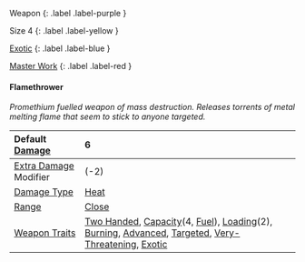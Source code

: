 Weapon
{: .label .label-purple }

Size 4
{: .label .label-yellow }

[Exotic](Game/Designing-Weapons#Exotic)
{: .label .label-blue }

[Master Work](Game/Designing-Weapons#Master%20Work)
{: .label .label-red }

#### Flamethrower

_Promethium fuelled weapon of mass destruction. Releases torrents of metal melting flame that seem to stick to anyone targeted._

| Default [Damage](Core/Weapons#Damage)                     | 6                                                                                                                                                                                                                                                                                                                                                                                       |
| :-------------------------------------------------------- | :-------------------------------------------------------------------------------------------------------------------------------------------------------------------------------------------------------------------------------------------------------------------------------------------------------------------------------------------------------------------------------------- |
| [Extra Damage](Game/Core/Attacks#Extra%20Damage) Modifier | (-2)                                                                                                                                                                                                                                                                                                                                                                                    |
| [Damage Type](Core/Weapons#Damage%20Type)                 | [Heat](Core/Injury#Heat)                                                                                                                                                                                                                                                                                                                                                                |
| [Range](Core/Weapons#Range)                               | [Close](Core/Movement#Close)                                                                                                                                                                                                                                                                                                                                                            |
| [Weapon Traits](Core/Weapon-Traits)                       | [Two Handed](Game/Core/Blocks/Two-Handed), [Capacity](<Core/Weapon-Traits#Capacity(X,%20Type)>)(4, [Fuel](Game/Munitions#Fuel)), [Loading](Game/Core/Blocks/Loading)(2), [Burning](Game/Core/Blocks/Burning), [Advanced](Game/Core/Blocks/Advanced), [Targeted](Game/Core/Blocks/Targeted), [Very-Threatening](Game/Core/Blocks/Very-Threatening), [Exotic](Game/Core/Blocks/Exotic) |
